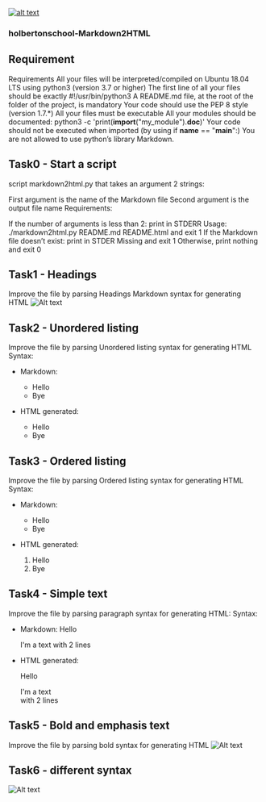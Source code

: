 [![alt text](https://ibb.co/6vXZ314)](https://ibb.co/6vXZ314)

### holbertonschool-Markdown2HTML

## Requirement
Requirements
All your files will be interpreted/compiled on Ubuntu 18.04 LTS using python3 (version 3.7 or higher)
The first line of all your files should be exactly #!/usr/bin/python3
A README.md file, at the root of the folder of the project, is mandatory
Your code should use the PEP 8 style (version 1.7.*)
All your files must be executable
All your modules should be documented: python3 -c 'print(__import__("my_module").__doc__)'
Your code should not be executed when imported (by using if __name__ == "__main__":)
You are not allowed to use python’s library Markdown.

## Task0 - Start a script
script markdown2html.py that takes an argument 2 strings:

First argument is the name of the Markdown file
Second argument is the output file name
Requirements:

If the number of arguments is less than 2: print in STDERR Usage: ./markdown2html.py README.md README.html and exit 1
If the Markdown file doesn’t exist: print in STDER Missing <filename> and exit 1
Otherwise, print nothing and exit 0

## Task1 - Headings
Improve the file by parsing Headings Markdown syntax for generating HTML
![Alt text](https://ibb.co/QHX2vV9)


## Task2 - Unordered listing
Improve the file by parsing Unordered listing syntax for generating HTML
Syntax: 
  * Markdown:
    - Hello
    - Bye

  * HTML generated:
    <ul>
        <li>Hello</li>
        <li>Bye</li>
    </ul>

## Task3 - Ordered listing
Improve the file by parsing Ordered listing syntax for generating HTML
Syntax:
  * Markdown:
    * Hello
    * Bye
    
  * HTML generated:
    <ol>
        <li>Hello</li>
        <li>Bye</li>
    </ol>

## Task4 - Simple text
Improve the file by parsing paragraph syntax for generating HTML:
Syntax:
  * Markdown:
    Hello

    I'm a text
    with 2 lines

  * HTML generated:
    <p>
        Hello
    </p>
    <p>
        I'm a text
            <br />
        with 2 lines
    </p>

## Task5 - Bold and emphasis text
Improve the file by parsing bold syntax for generating HTML
![Alt text](https://ibb.co/PcjD71c)

## Task6 - different syntax
![Alt text](https://ibb.co/dtcts4p)
